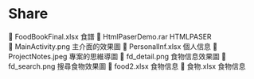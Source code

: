 Share
=====
    FoodBookFinal.xlsx     食譜 
    HtmlPaserDemo.rar       HTMLPASER  
    MainActivity.png        主介面的效果圖
    PersonalInf.xlsx        個人信息
    ProjectNotes.jpeg       專案的思維導圖
    fd_detail.png           食物信息效果圖
    fd_search.png           搜尋食物效果圖
    food2.xlsx              食物信息
    食物.xlsx               食物信息
